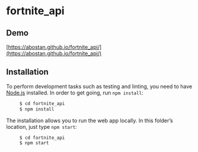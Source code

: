 # fortnite_api

## Demo
[https://abostan.github.io/fortnite_api/](https://abostan.github.io/fortnite_api/)


## Installation

  

To perform development tasks such as testing and linting, you need to have [Node.js](https://nodejs.org) installed. In order to get going, run `npm install`:

```bash
     $ cd fortnite_api
     $ npm install
```     

 
The installation allows you to run the web app locally. In this folder’s location, just type `npm start`:
```bash
     $ cd fortnite_api
     $ npm start
```
